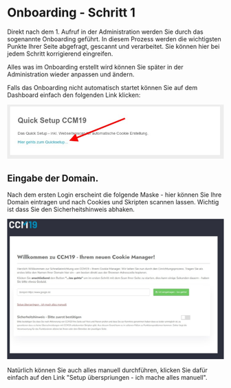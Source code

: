 # Onboarding - Schritt 1

Direkt nach dem 1. Aufruf in der Administration werden Sie durch das sogenannte Onboarding geführt. In diesem Prozess werden die wichtigsten Punkte Ihrer Seite abgefragt, gescannt und verarbeitet. Sie können hier bei jedem Schritt korrigierend eingreifen.

Alles was im Onboarding erstellt wird können Sie später in der Administration wieder anpassen und ändern.

Falls das Onboarding nicht automatisch startet können Sie auf dem Dashboard einfach den folgenden Link klicken:

![screenshot-2020.09.29-14_20_02-CCM19 - Cookie Consent Management Software](../assets/screenshot-2020.09.29-14_20_02-CCM19%20-%20Cookie%20Consent%20Management%20Software.jpg)



## Eingabe der Domain.

Nach dem ersten Login erscheint die folgende Maske -  hier können Sie Ihre Domain eintragen und nach Cookies und Skripten scannen lassen. Wichtig ist dass Sie den Sicherheitshinweis abhaken.

![screenshot-1614089750586-586](../assets/screenshot-1614089750586-586.jpg)

Natürlich können Sie auch alles manuell durchführen, klicken Sie dafür einfach auf den Link "Setup überspriungen - ich mache alles manuell". 





